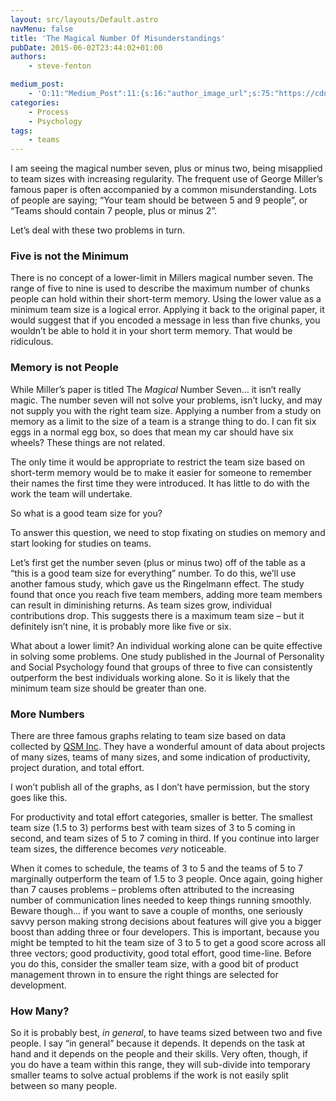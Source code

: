 ```yaml
---
layout: src/layouts/Default.astro
navMenu: false
title: 'The Magical Number Of Misunderstandings'
pubDate: 2015-06-02T23:44:02+01:00
authors:
    - steve-fenton

medium_post:
    - 'O:11:"Medium_Post":11:{s:16:"author_image_url";s:75:"https://cdn-images-1.medium.com/fit/c/400/400/1*eXkhfEuF41g5W_xnc_ydLA.jpeg";s:10:"author_url";s:38:"https://medium.com/@steve.fenton.co.uk";s:11:"byline_name";N;s:12:"byline_email";N;s:10:"cross_link";s:3:"yes";s:2:"id";s:12:"8c9409de27ed";s:21:"follower_notification";s:3:"yes";s:7:"license";s:19:"all-rights-reserved";s:14:"publication_id";s:2:"-1";s:6:"status";s:5:"draft";s:3:"url";s:51:"https://medium.com/@steve.fenton.co.uk/8c9409de27ed";}'
categories:
    - Process
    - Psychology
tags:
    - teams
---
```


I am seeing the magical number seven, plus or minus two, being misapplied to team sizes with increasing regularity. The frequent use of George Miller’s famous paper is often accompanied by a common misunderstanding. Lots of people are saying; “Your team should be between 5 and 9 people”, or “Teams should contain 7 people, plus or minus 2”.

Let’s deal with these two problems in turn.

### Five is not the Minimum

There is no concept of a lower-limit in Millers magical number seven. The range of five to nine is used to describe the maximum number of chunks people can hold within their short-term memory. Using the lower value as a minimum team size is a logical error. Applying it back to the original paper, it would suggest that if you encoded a message in less than five chunks, you wouldn’t be able to hold it in your short term memory. That would be ridiculous.

### Memory is not People

While Miller’s paper is titled The *Magical* Number Seven… it isn’t really magic. The number seven will not solve your problems, isn’t lucky, and may not supply you with the right team size. Applying a number from a study on memory as a limit to the size of a team is a strange thing to do. I can fit six eggs in a normal egg box, so does that mean my car should have six wheels? These things are not related.

The only time it would be appropriate to restrict the team size based on short-term memory would be to make it easier for someone to remember their names the first time they were introduced. It has little to do with the work the team will undertake.

So what is a good team size for you?

To answer this question, we need to stop fixating on studies on memory and start looking for studies on teams.

Let’s first get the number seven (plus or minus two) off of the table as a “this is a good team size for everything” number. To do this, we’ll use another famous study, which gave us the Ringelmann effect. The study found that once you reach five team members, adding more team members can result in diminishing returns. As team sizes grow, individual contributions drop. This suggests there is a maximum team size – but it definitely isn’t nine, it is probably more like five or six.

What about a lower limit? An individual working alone can be quite effective in solving some problems. One study published in the Journal of Personality and Social Psychology found that groups of three to five can consistently outperform the best individuals working alone. So it is likely that the minimum team size should be greater than one.

### More Numbers

There are three famous graphs relating to team size based on data collected by [QSM Inc](http://www.qsm.com/). They have a wonderful amount of data about projects of many sizes, teams of many sizes, and some indication of productivity, project duration, and total effort.

I won’t publish all of the graphs, as I don’t have permission, but the story goes like this.

For productivity and total effort categories, smaller is better. The smallest team size (1.5 to 3) performs best with team sizes of 3 to 5 coming in second, and team sizes of 5 to 7 coming in third. If you continue into larger team sizes, the difference becomes *very* noticeable.

When it comes to schedule, the teams of 3 to 5 and the teams of 5 to 7 marginally outperform the team of 1.5 to 3 people. Once again, going higher than 7 causes problems – problems often attributed to the increasing number of communication lines needed to keep things running smoothly. Beware though… if you want to save a couple of months, one seriously savvy person making strong decisions about features will give you a bigger boost than adding three or four developers. This is important, because you might be tempted to hit the team size of 3 to 5 to get a good score across all three vectors; good productivity, good total effort, good time-line. Before you do this, consider the smaller team size, with a good bit of product management thrown in to ensure the right things are selected for development.

### How Many?

So it is probably best, *in general*, to have teams sized between two and five people. I say “in general” because it depends. It depends on the task at hand and it depends on the people and their skills. Very often, though, if you do have a team within this range, they will sub-divide into temporary smaller teams to solve actual problems if the work is not easily split between so many people.
